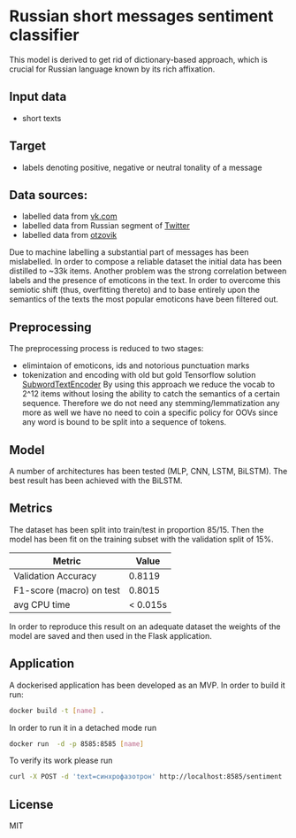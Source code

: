 # Russian short messages sentiment classifier

This model is derived to get rid of dictionary-based approach, which is crucial for Russian language known by its rich affixation.
## Input data
- short texts
## Target
- labels denoting positive, negative or neutral tonality of a message

## Data sources:
- labelled data from [vk.com](https://aclanthology.org/C18-1064.pdf)
- labelled data from Russian segment of [Twitter](https://twitter.com/)
- labelled data from [otzovik](https://otzovik.com/)

Due to machine labelling a substantial part of messages has been mislabelled. In order to compose a reliable dataset the initial data has been distilled to ~33k items.
Another problem was the strong correlation between labels and the presence of emoticons in the text. In order to overcome this semiotic shift (thus, overfitting thereto) and to base entirely upon the semantics of the texts the most popular emoticons have been filtered out.

## Preprocessing
The preprocessing process is reduced to two stages:

- elimintaion of emoticons, ids and notorious punctuation marks
- tokenization and encoding with old but gold Tensorflow solution [SubwordTextEncoder](https://www.tensorflow.org/datasets/api_docs/python/tfds/deprecated/text/SubwordTextEncoder)
By using this approach we reduce the vocab to 2^12 items without losing the ability to catch the semantics of a certain sequence. Therefore we do not need any stemming/lemmatization any more as well we have no need to coin a specific policy for OOVs since any word is bound to be split into a sequence of tokens.

## Model

A number of architectures has been tested (MLP, CNN, LSTM, BiLSTM). The best result has been achieved with the BiLSTM.

## Metrics
The dataset has been split into train/test in proportion 85/15. Then the model has been fit on the training subset with the validation split of 15%.

| Metric | Value |
| ------ | ------ |
| Validation Accuracy | 0.8119 |
| F1-score (macro) on test | 0.8015 |
| avg CPU time| < 0.015s |

In order to reproduce this result on an adequate dataset the weights of the model are saved and then used in the Flask application.

## Application

A dockerised application has been developed as an MVP.
In order to build it run:

```sh
docker build -t [name] .
```
In order to run it in a detached mode run
```sh
docker run  -d -p 8585:8585 [name]
```
To verify its work please run
```sh
curl -X POST -d 'text=синхрофазотрон' http://localhost:8585/sentiment
```
## License

MIT



